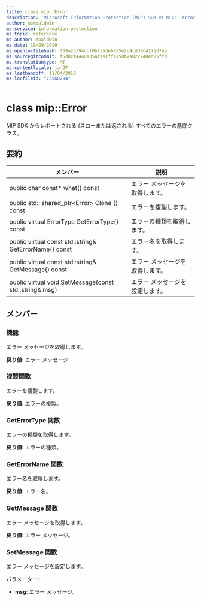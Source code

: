 ```yaml
---
title: class mip::Error
description: 'Microsoft Information Protection (MIP) SDK の mip:: error クラスについて説明します。'
author: msmbaldwin
ms.service: information-protection
ms.topic: reference
ms.author: mbaldwin
ms.date: 10/29/2019
ms.openlocfilehash: f59a2b394cbf0bfa5deb555e2c4cdd8c427ed7ea
ms.sourcegitcommit: f5d8cf4440a35afaa1ff1a58b2a022740ed85ffd
ms.translationtype: MT
ms.contentlocale: ja-JP
ms.lasthandoff: 11/04/2019
ms.locfileid: "73560294"
---
```

# <a name="class-miperror"></a>class mip::Error 
MIP SDK からレポートされる (スローまたは返される) すべてのエラーの基底クラス。
  
## <a name="summary"></a>要約
 メンバー                        | 説明                                
--------------------------------|---------------------------------------------
public char const* what() const  |  エラー メッセージを取得します。
public std:: shared_ptr\<Error\> Clone () const  |  エラーを複製します。
public virtual ErrorType GetErrorType() const  |  エラーの種類を取得します。
public virtual const std::string& GetErrorName() const  |  エラー名を取得します。
public virtual const std::string& GetMessage() const  |  エラー メッセージを取得します。
public virtual void SetMessage(const std::string& msg)  |  エラー メッセージを設定します。
  
## <a name="members"></a>メンバー
  
### <a name="what-function"></a>機能
エラー メッセージを取得します。

  
**戻り値**: エラー メッセージ
  
### <a name="clone-function"></a>複製関数
エラーを複製します。

  
**戻り値**: エラーの複製。
  
### <a name="geterrortype-function"></a>GetErrorType 関数
エラーの種類を取得します。

  
**戻り値**: エラーの種類。
  
### <a name="geterrorname-function"></a>GetErrorName 関数
エラー名を取得します。

  
**戻り値**: エラー名。
  
### <a name="getmessage-function"></a>GetMessage 関数
エラー メッセージを取得します。

  
**戻り値**: エラー メッセージ。
  
### <a name="setmessage-function"></a>SetMessage 関数
エラー メッセージを設定します。

パラメーター:  
* **msg**: エラー メッセージ。

